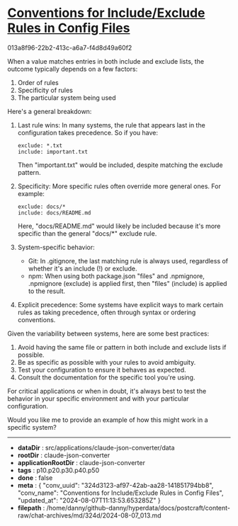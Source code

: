 # [Conventions for Include/Exclude Rules in Config Files](https://claude.ai/chat/324d3123-af97-42ab-aa28-141851794bb8)

013a8f96-22b2-413c-a6a7-f4d8d49a60f2

 When a value matches entries in both include and exclude lists, the outcome typically depends on a few factors:

1. Order of rules
2. Specificity of rules
3. The particular system being used

Here's a general breakdown:

1. Last rule wins:
   In many systems, the rule that appears last in the configuration takes precedence. So if you have:
   
   ```
   exclude: *.txt
   include: important.txt
   ```
   
   Then "important.txt" would be included, despite matching the exclude pattern.

2. Specificity:
   More specific rules often override more general ones. For example:
   
   ```
   exclude: docs/*
   include: docs/README.md
   ```
   
   Here, "docs/README.md" would likely be included because it's more specific than the general "docs/*" exclude rule.

3. System-specific behavior:
   - Git: In .gitignore, the last matching rule is always used, regardless of whether it's an include (!) or exclude.
   - npm: When using both package.json "files" and .npmignore, .npmignore (exclude) is applied first, then "files" (include) is applied to the result.

4. Explicit precedence:
   Some systems have explicit ways to mark certain rules as taking precedence, often through syntax or ordering conventions.

Given the variability between systems, here are some best practices:

1. Avoid having the same file or pattern in both include and exclude lists if possible.
2. Be as specific as possible with your rules to avoid ambiguity.
3. Test your configuration to ensure it behaves as expected.
4. Consult the documentation for the specific tool you're using.

For critical applications or when in doubt, it's always best to test the behavior in your specific environment and with your particular configuration.

Would you like me to provide an example of how this might work in a specific system?

---

* **dataDir** : src/applications/claude-json-converter/data
* **rootDir** : claude-json-converter
* **applicationRootDir** : claude-json-converter
* **tags** : p10.p20.p30.p40.p50
* **done** : false
* **meta** : {
  "conv_uuid": "324d3123-af97-42ab-aa28-141851794bb8",
  "conv_name": "Conventions for Include/Exclude Rules in Config Files",
  "updated_at": "2024-08-07T11:13:53.653285Z"
}
* **filepath** : /home/danny/github-danny/hyperdata/docs/postcraft/content-raw/chat-archives/md/324d/2024-08-07_013.md